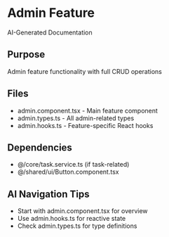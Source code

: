 # Admin Feature

AI-Generated Documentation

## Purpose
Admin feature functionality with full CRUD operations

## Files
- admin.component.tsx - Main feature component
- admin.types.ts - All admin-related types
- admin.hooks.ts - Feature-specific React hooks

## Dependencies
- @/core/task.service.ts (if task-related)
- @/shared/ui/Button.component.tsx

## AI Navigation Tips
- Start with admin.component.tsx for overview
- Use admin.hooks.ts for reactive state
- Check admin.types.ts for type definitions
